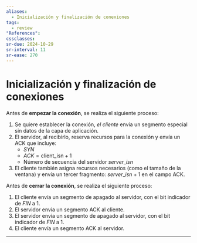 ```yaml
---
aliases:
  - Inicialización y finalización de conexiones
tags:
  - review
"References":
cssclasses:
sr-due: 2024-10-29
sr-interval: 11
sr-ease: 270
---
```

# Inicialización y finalización de conexiones

Antes de **empezar la conexión**, se realiza el siguiente proceso:
1. Se quiere establecer la conexión, *el cliente* envía un segmento especial sin datos de la capa de aplicación. 
2. El servidor, al recibirlo, reserva recursos para la conexión y envía un ACK que incluye:
	- $SYN$
	- $ACK = \text {client\_isn} + 1$ 
	- Número de secuencia del servidor $server\_isn$ 
3. El cliente también asigna recursos necesarios (como el tamaño de la ventana) y envía un tercer fragmento: $server\_isn+1$ en el campo ACK.

Antes de **cerrar la conexión**, se realiza el siguiente proceso:
1. El cliente envía un segmento de apagado al servidor, con el bit indicador de $FIN$ a 1.
2. El servidor envía un segmento ACK al cliente.
3. El servidor envía un segmento de apagado al servidor, con el bit indicador de $FIN$ a 1.
4. El cliente envía un segmento ACK al servidor.
***